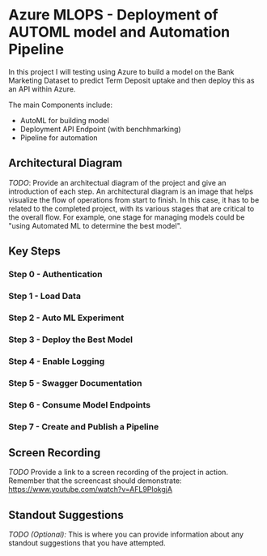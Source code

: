 # Azure MLOPS - Deployment of AUTOML model and Automation Pipeline

In this project I will testing using Azure to build a model on the Bank Marketing Dataset to predict Term Deposit uptake and then deploy this as an API within Azure.

The main Components include:

* AutoML for building model
* Deployment API Endpoint (with benchhmarking)
* Pipeline for automation


## Architectural Diagram
*TODO*: Provide an architectual diagram of the project and give an introduction of each step. An architectural diagram is an image that helps visualize the flow of operations from start to finish. In this case, it has to be related to the completed project, with its various stages that are critical to the overall flow. For example, one stage for managing models could be "using Automated ML to determine the best model". 

## Key Steps

### Step 0 - Authentication

### Step 1 - Load Data

### Step 2 - Auto ML Experiment

### Step 3 - Deploy the Best Model

### Step 4 - Enable Logging

### Step 5 - Swagger Documentation

### Step 6 - Consume Model Endpoints

### Step 7 - Create and Publish a Pipeline

## Screen Recording
*TODO* Provide a link to a screen recording of the project in action. Remember that the screencast should demonstrate:
https://www.youtube.com/watch?v=AFL9PlokgjA

## Standout Suggestions
*TODO (Optional):* This is where you can provide information about any standout suggestions that you have attempted.
